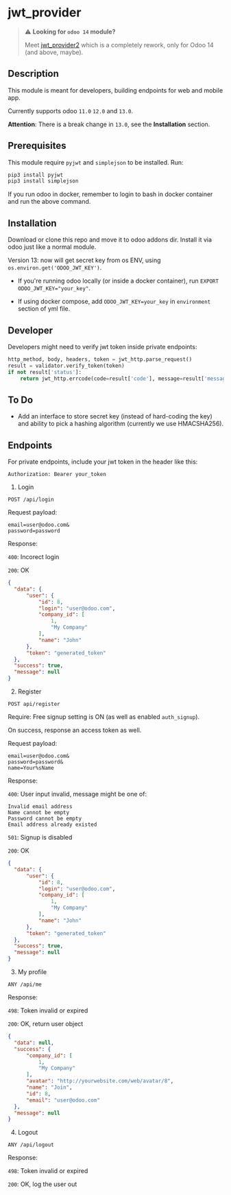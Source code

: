 # jwt_provider

> :warning: **Looking for `odoo 14` module?**
> 
> Meet [jwt_provider2](https://github.com/qnts/jwt_provider2) which is a completely rework, only for Odoo 14 (and above, maybe).

## Description

This module is meant for developers, building endpoints for web and mobile app.

Currently supports odoo `11.0` `12.0` and `13.0`.

**Attention**: There is a break change in `13.0`, see the **Installation** section.

## Prerequisites

This module require `pyjwt` and `simplejson` to be installed. Run:

```bash
pip3 install pyjwt
pip3 install simplejson
```

If you run odoo in docker, remember to login to bash in docker container and run the above command.

## Installation

Download or clone this repo and move it to odoo addons dir. Install it via odoo just like a normal module.

Version 13: now will get secret key from os ENV, using `os.environ.get('ODOO_JWT_KEY')`.

- If you're running odoo locally (or inside a docker container), run `EXPORT ODOO_JWT_KEY="your_key"`.

- If using docker compose, add `ODOO_JWT_KEY=your_key` in `environment` section of yml file.

## Developer

Developers might need to verify jwt token inside private endpoints:

```python
http_method, body, headers, token = jwt_http.parse_request()
result = validator.verify_token(token)
if not result['status']:
    return jwt_http.errcode(code=result['code'], message=result['message'])
```

## To Do

- Add an interface to store secret key (instead of hard-coding the key) and ability to pick a hashing algorithm (currently we use HMACSHA256).

## Endpoints

For private endpoints, include your jwt token in the header like this:

```
Authorization: Bearer your_token
```
1. Login
  ```
  POST /api/login
  ```
  Request payload:
  ```
  email=user@odoo.com&
  password=password
  ```
  Response:

  `400`: Incorect login

  `200`: OK
  ```json
  {
    "data": {
        "user": {
            "id": 8,
            "login": "user@odoo.com",
            "company_id": [
                1,
                "My Company"
            ],
            "name": "John"
        },
        "token": "generated_token"
    },
    "success": true,
    "message": null
  }
  ```
 
2. Register
  ```
  POST api/register
  ```
  Require: Free signup setting is ON (as well as enabled `auth_signup`).

  On success, response an access token as well.

  Request payload:
  ```
  email=user@odoo.com&
  password=password&
  name=Your%sName
  ```
  Response:

  `400`: User input invalid, message might be one of:

    Invalid email address
    Name cannot be empty
    Password cannot be empty
    Email address already existed

  `501`: Signup is disabled

  `200`: OK
  ```json
  {
    "data": {
        "user": {
            "id": 8,
            "login": "user@odoo.com",
            "company_id": [
                1,
                "My Company"
            ],
            "name": "John"
        },
        "token": "generated_token"
    },
    "success": true,
    "message": null
  }
  ```

3. My profile
  ```
  ANY /api/me
  ```
  Response:

  `498`: Token invalid or expired

  `200`: OK, return user object
  ```json
  {
    "data": null,
    "success": {
        "company_id": [
            1,
            "My Company"
        ],
        "avatar": "http://yourwebsite.com/web/avatar/8",
        "name": "Join",
        "id": 8,
        "email": "user@odoo.com"
    },
    "message": null
  }
  ```

4. Logout
  ```
  ANY /api/logout
  ```
  Response:

  `498`: Token invalid or expired

  `200`: OK, log the user out
